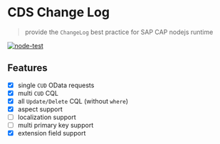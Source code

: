 # CDS Change Log

> provide the `ChangeLog` best practice for SAP CAP nodejs runtime

[![node-test](https://github.com/Soontao/cds-change-log/actions/workflows/nodejs.yml/badge.svg)](https://github.com/Soontao/cds-change-log/actions/workflows/nodejs.yml)


## Features

- [x] single `CUD` OData requests 
- [x] multi `CUD` CQL
- [x] all `Update/Delete` CQL (without `where`)
- [x] aspect support
- [ ] localization support
- [ ] multi primary key support
- [x] extension field support